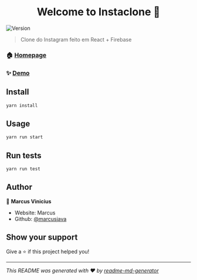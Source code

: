 <h1 align="center">Welcome to Instaclone 👋</h1>
<p>
  <img alt="Version" src="https://img.shields.io/badge/version-0.1.0-blue.svg?cacheSeconds=2592000" />
</p>

> Clone do Instagram feito em React + Firebase

### 🏠 [Homepage](https://instaclone-vert.vercel.app/login)

### ✨ [Demo](https://instaclone-vert.vercel.app/login)

## Install

```sh
yarn install
```

## Usage

```sh
yarn run start
```

## Run tests

```sh
yarn run test
```

## Author

👤 **Marcus Vinicius**

* Website: Marcus
* Github: [@marcusjava](https://github.com/marcusjava)

## Show your support

Give a ⭐️ if this project helped you!

***
_This README was generated with ❤️ by [readme-md-generator](https://github.com/kefranabg/readme-md-generator)_